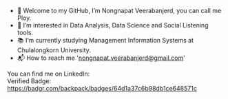 - 🌈 Welcome to my GitHub, I’m Nongnapat Veerabanjerd, you can call me Ploy.
- 💖 I’m interested in Data Analysis, Data Science and Social Listening tools.
- 📚 I’m currently studying Management Information Systems at Chulalongkorn University.
- 📬 How to reach me 'nongnapat.veerabanjerd@gmail.com'

You can find me on LinkedIn:   
Verified Badge: https://badgr.com/backpack/badges/64d1a37c6b98db1ce648571c
